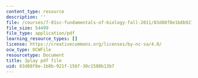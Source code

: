 ```yaml
---
content_type: resource
description: ''
file: /courses/7-01sc-fundamentals-of-biology-fall-2011/83d08f8e1b8b921f156f30c1580b13b7_OBloWTHFPZc.pdf
file_size: 54499
file_type: application/pdf
learning_resource_types: []
license: https://creativecommons.org/licenses/by-nc-sa/4.0/
ocw_type: OCWFile
resourcetype: Document
title: 3play pdf file
uid: 83d08f8e-1b8b-921f-156f-30c1580b13b7
---
```

